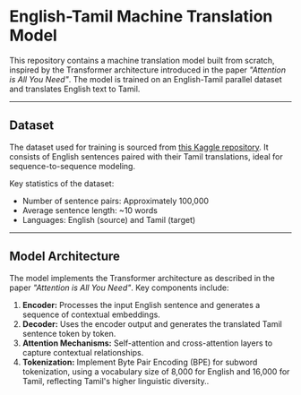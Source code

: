 # English-Tamil Machine Translation Model

This repository contains a machine translation model built from scratch, inspired by the Transformer architecture introduced in the paper *"Attention is All You Need"*. The model is trained on an English-Tamil parallel dataset and translates English text to Tamil.

---

## Dataset

The dataset used for training is sourced from [this Kaggle repository](https://www.kaggle.com/datasets/hemanthkumar21/englist-tamil-parallel-sent). It consists of English sentences paired with their Tamil translations, ideal for sequence-to-sequence modeling.

Key statistics of the dataset:
- Number of sentence pairs: Approximately 100,000
- Average sentence length: ~10 words
- Languages: English (source) and Tamil (target)

---

## Model Architecture

The model implements the Transformer architecture as described in the paper *"Attention is All You Need"*. Key components include:

1. **Encoder:** Processes the input English sentence and generates a sequence of contextual embeddings.
2. **Decoder:** Uses the encoder output and generates the translated Tamil sentence token by token.
3. **Attention Mechanisms:** Self-attention and cross-attention layers to capture contextual relationships.
4. **Tokenization:** Implement Byte Pair Encoding (BPE) for subword tokenization, using a vocabulary size of 8,000 for English and 16,000 for Tamil, reflecting Tamil's higher linguistic diversity..
